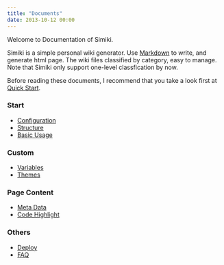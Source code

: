 ```yaml
---
title: "Documents"
date: 2013-10-12 00:00
---
```


Welcome to Documentation of Simiki.

Simiki is a simple personal wiki generator. Use [Markdown](https://daringfireball.net/projects/markdown/) to write, and generate html page. The wiki files classified by category, easy to manage. Note that Simiki only support one-level classfication by now.

Before reading these documents, I recommend that you take a look first at [Quick Start](/quickstart.html).

<div class="row marketing">
  <div class="col-lg-6">
    <h3>Start</h3>
    <ul>
      <li><a href="configuration.html">Configuration</a></li>
      <li><a href="structure.html">Structure</a></li>
      <li><a href="usage.html">Basic Usage</a></li>
    </ul>
    <h3>Custom</h3>
    <ul>
      <li><a href="variables.html">Variables</a></li>
      <li><a href="themes.html">Themes</a></li>
    </ul>
  </div>

  <div class="col-lg-6">
    <h3>Page Content</h3>
    <ul>
      <li><a href="metadata.html">Meta Data</a></li>
      <li><a href="codehighlight.html">Code Highlight</a></li>
    </ul>
    <h3>Others</h3>
    <ul>
      <li><a href="deploy.html">Deploy</a></li>
      <li><a href="faq.html">FAQ</a></li>
    </ul>
  </div>

</div>
